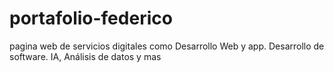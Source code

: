 # portafolio-federico
pagina web de servicios digitales como Desarrollo Web y app. Desarrollo de software. IA, Análisis de datos y mas
